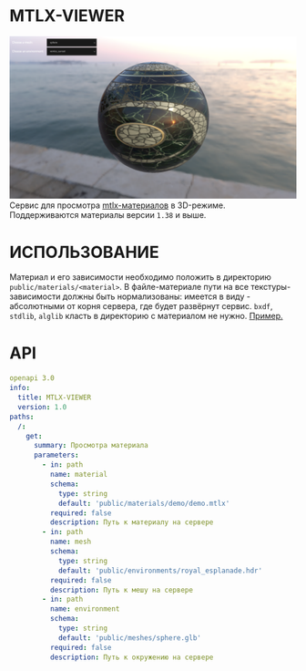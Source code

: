 # MTLX-VIEWER

![viewer interface](public/example.png)
Сервис для просмотра [mtlx-материалов](https://www.materialx.org/) в 3D-режиме. Поддерживаются материалы версии `1.38` и выше.

# ИСПОЛЬЗОВАНИЕ

Материал и его зависимости необходимо положить в директорию `public/materials/<material>`. В файле-материале пути на все 
текстуры-зависимости должны быть нормализованы: имеется в виду - абсолютными от корня сервера, где будет развёрнут сервис.
`bxdf`, `stdlib`, `alglib` класть в директорию с материалом не нужно.
[Пример.](public/materials/demo/demo.mtlx)

# API

```yaml
openapi 3.0
info:
  title: MTLX-VIEWER
  version: 1.0
paths:
  /:
    get:
      summary: Просмотра материала
      parameters:
        - in: path
          name: material
          schema:
            type: string
            default: 'public/materials/demo/demo.mtlx'
          required: false
          description: Путь к материалу на сервере
        - in: path
          name: mesh
          schema:
            type: string
            default: 'public/environments/royal_esplanade.hdr'
          required: false
          description: Путь к мешу на сервере
        - in: path
          name: environment
          schema:
            type: string
            default: 'public/meshes/sphere.glb'
          required: false
          description: Путь к окружению на сервере
```